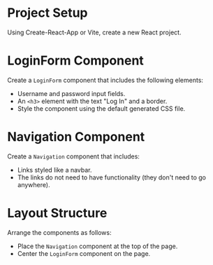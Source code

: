 # Project Setup
Using Create-React-App or Vite, create a new React project.

# LoginForm Component
Create a `LoginForm` component that includes the following elements:

- Username and password input fields.
- An `<h3>` element with the text "Log In" and a border.
- Style the component using the default generated CSS file.

# Navigation Component
Create a `Navigation` component that includes:

- Links styled like a navbar.
- The links do not need to have functionality (they don't need to go anywhere).

# Layout Structure
Arrange the components as follows:

- Place the `Navigation` component at the top of the page.
- Center the `LoginForm` component on the page.